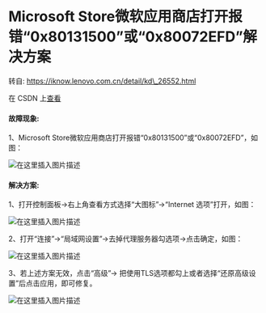 # Microsoft Store微软应用商店打开报错“0x80131500”或“0x80072EFD”解决方案



转自: https://iknow.lenovo.com.cn/detail/kd\_26552.html

在 CSDN 上[查看](https://blog.csdn.net/qq\_34010538/article/details/126659774?spm=1001.2014.3001.5501)

#### 故障现象:

1、Microsoft Store微软应用商店打开报错“0x80131500”或“0x80072EFD”，如图：

![在这里插入图片描述](https://img-blog.csdnimg.cn/177ab6e8701f435e8d44116b3b0e0c22.png)

#### 解决方案:

1、打开控制面板→右上角查看方式选择“大图标”→“Internet 选项”打开，如图：

![在这里插入图片描述](https://img-blog.csdnimg.cn/a08c2103a4c64c0c8ac53029dc07f498.png)

2、打开“连接”→“局域网设置”→去掉代理服务器勾选项→点击确定，如图：

![在这里插入图片描述](https://img-blog.csdnimg.cn/386ca3eb3b674000aa9091eb761ed6ee.png)

3、若上述方案无效，点击“高级”→ 把使用TLS选项都勾上或者选择“还原高级设置”后点击应用，即可修复。

![在这里插入图片描述](https://img-blog.csdnimg.cn/f6200cb38c9b4f80b3b8b44d517c8ab6.png)
